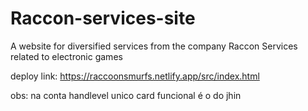 # Raccon-services-site

A website for diversified services from the company Raccon Services related to electronic games

deploy link: https://raccoonsmurfs.netlify.app/src/index.html

obs: na conta handlevel unico card funcional é o do jhin
